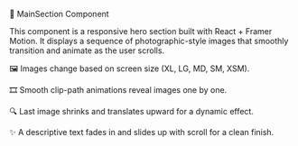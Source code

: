 📸 MainSection Component

This component is a responsive hero section built with React + Framer Motion.
It displays a sequence of photographic-style images that smoothly transition and animate as the user scrolls.

🖼️ Images change based on screen size (XL, LG, MD, SM, XSM).

🎞️ Smooth clip-path animations reveal images one by one.

🔍 Last image shrinks and translates upward for a dynamic effect.

✨ A descriptive text fades in and slides up with scroll for a clean finish.
